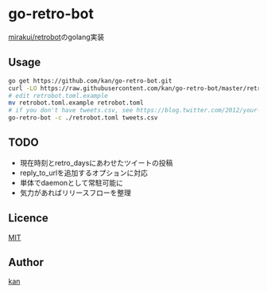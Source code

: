 go-retro-bot
====

[mirakui/retrobot](https://github.com/mirakui/retrobot)のgolang実装

## Usage

```sh
go get https://github.com/kan/go-retro-bot.git
curl -LO https://raw.githubusercontent.com/kan/go-retro-bot/master/retrobot.toml.example
# edit retrobot.toml.example
mv retrobot.toml.example retrobot.toml
# if you don't have tweets.csv, see https://blog.twitter.com/2012/your-twitter-archive
go-retro-bot -c ./retrobot.toml tweets.csv
```

## TODO

- 現在時刻とretro_daysにあわせたツイートの投稿
 - reply_to_urlを追加するオプションに対応
- 単体でdaemonとして常駐可能に
- 気力があればリリースフローを整理

## Licence

[MIT](https://github.com/kan/go-retro-bot/blob/master/LICENSE)

## Author

[kan](https://github.com/kan)

